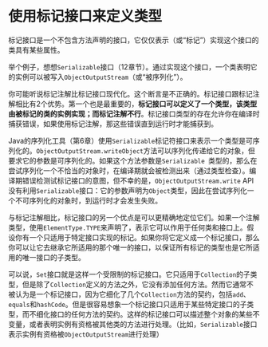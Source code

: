 # 使用标记接口来定义类型

标记接口是一个不包含方法声明的接口，它仅仅表示（或“标记”）实现这个接口的类具有某些属性。

举个例子，想想`Serializable`接口（12章节）。通过实现这个接口，一个类表明它的实例可以被写入`ObjectOutputStream`（或“被序列化”）。

你可能听说标记注解比标记接口现代化。这个断言是不正确的。标记接口跟标记注解相比有2个优势。第一个也是最重要的，**标记接口可以定义了一个类型，该类型由被标记的类的实例实现；而标记注解不行**。标记接口类型的存在允许你在编译时捕获错误，如果使用标记注解，那这些错误直到运行时才能捕获到。

Java的序列化工具（第6章）使用`Serializable`标记符接口来表示一个类型是可序列化的。`ObjectOutputStream.writeObject`方法可以序列化传递给它的对象，但要求它的参数是可序列化的。如果这个方法参数是`Serializable `类型的，那么在尝试序列化一个不恰当的对象时，在编译期就会被检测出来（通过类型检查）。编译期错误检测试标记接口的意图，但不幸的是，`ObjectOutputStream.write` API没有利用`Serializable`接口：它的参数声明为`Object`类型，因此在尝试序列化一个不可序列化的对象时，到运行时才会发生失败。

与标记注解相比，标记接口的另一个优点是可以更精确地定位它们。如果一个注解类型，使用`ElementType.TYPE`来声明了，表示它可以作用于任何类和接口上。假设你有一个只适用于特定接口实现的标记。如果你将它定义成一个标记接口，那么你可以让它去继承它所适用的那个唯一的接口，以保证所有标记的类型也是它所适用的唯一接口的子类型。

可以说，`Set`接口就是这样一个受限制的标记接口。它只适用于`Collection`的子类型，但是除了`Collection`定义的方法之外，它没有添加任何方法。然而它通常不被认为是一个标记接口，因为它细化了几个`Collection`方法的契约，包括`add`、`equals`和`hashCode`。但是很容易想象一个标记接口只适用于某些特定接口的子类型，而不细化接口的任何方法的契约。这样的标记接口可以描述整个对象的某些不变量，或者表明实例有资格被其他类的方法进行处理。（比如，`Serializable`接口表示实例有资格被`ObjectOutputStream`进行处理）

